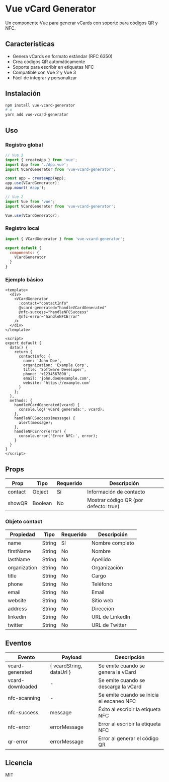# Vue vCard Generator

Un componente Vue para generar vCards con soporte para códigos QR y NFC.

## Características

- Genera vCards en formato estándar (RFC 6350)
- Crea códigos QR automáticamente
- Soporte para escribir en etiquetas NFC
- Compatible con Vue 2 y Vue 3
- Fácil de integrar y personalizar

## Instalación

```bash
npm install vue-vcard-generator
# o
yarn add vue-vcard-generator
```

## Uso

### Registro global

```js
// Vue 3
import { createApp } from 'vue';
import App from './App.vue';
import VCardGenerator from 'vue-vcard-generator';

const app = createApp(App);
app.use(VCardGenerator);
app.mount('#app');

// Vue 2
import Vue from 'vue';
import VCardGenerator from 'vue-vcard-generator';

Vue.use(VCardGenerator);
```

### Registro local

```js
import { VCardGenerator } from 'vue-vcard-generator';

export default {
  components: {
    VCardGenerator
  }
}
```

### Ejemplo básico

```vue
<template>
  <div>
    <VCardGenerator 
      :contact="contactInfo"
      @vcard-generated="handleVCardGenerated"
      @nfc-success="handleNFCSuccess"
      @nfc-error="handleNFCError"
    />
  </div>
</template>

<script>
export default {
  data() {
    return {
      contactInfo: {
        name: 'John Doe',
        organization: 'Example Corp',
        title: 'Software Developer',
        phone: '+1234567890',
        email: 'john.doe@example.com',
        website: 'https://example.com'
      }
    };
  },
  methods: {
    handleVCardGenerated(vcard) {
      console.log('vCard generada:', vcard);
    },
    handleNFCSuccess(message) {
      alert(message);
    },
    handleNFCError(error) {
      console.error('Error NFC:', error);
    }
  }
}
</script>
```

## Props

| Prop    | Tipo    | Requerido | Descripción                           |
| ------- | ------- | --------- | ------------------------------------- |
| contact | Object  | Sí        | Información de contacto               |
| showQR  | Boolean | No        | Mostrar código QR (por defecto: true) |

### Objeto contact

| Propiedad    | Tipo   | Requerido | Descripción     |
| ------------ | ------ | --------- | --------------- |
| name         | String | Sí        | Nombre completo |
| firstName    | String | No        | Nombre          |
| lastName     | String | No        | Apellido        |
| organization | String | No        | Organización    |
| title        | String | No        | Cargo           |
| phone        | String | No        | Teléfono        |
| email        | String | No        | Email           |
| website      | String | No        | Sitio web       |
| address      | String | No        | Dirección       |
| linkedin     | String | No        | URL de LinkedIn |
| twitter      | String | No        | URL de Twitter  |

## Eventos

| Evento           | Payload                  | Descripción                              |
| ---------------- | ------------------------ | ---------------------------------------- |
| vcard-generated  | { vcardString, dataUrl } | Se emite cuando se genera la vCard       |
| vcard-downloaded | -                        | Se emite cuando se descarga la vCard     |
| nfc-scanning     | -                        | Se emite cuando se inicia el escaneo NFC |
| nfc-success      | message                  | Éxito al escribir la etiqueta NFC        |
| nfc-error        | errorMessage             | Error al escribir la etiqueta NFC        |
| qr-error         | errorMessage             | Error al generar el código QR            |

## Licencia

MIT

